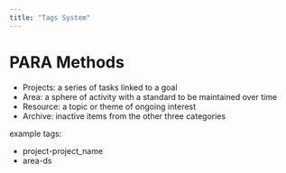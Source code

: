 ```yaml
---
title: "Tags System"
---
```


# PARA Methods

- Projects: a series of tasks linked to a goal
- Area: a sphere of activity with a standard to be maintained over time
- Resource: a topic or theme of ongoing interest
- Archive: inactive items from the other three categories


example tags:
- project-project_name
- area-ds